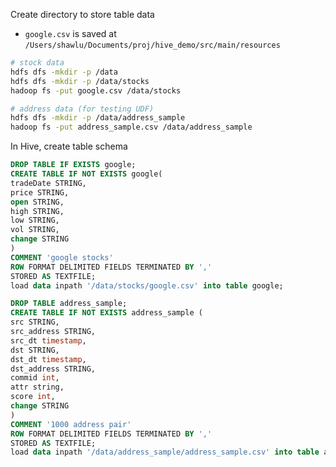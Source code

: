 Create directory to store table data
* `google.csv` is saved at `/Users/shawlu/Documents/proj/hive_demo/src/main/resources`

```bash
# stock data
hdfs dfs -mkdir -p /data
hdfs dfs -mkdir -p /data/stocks
hadoop fs -put google.csv /data/stocks

# address data (for testing UDF)
hdfs dfs -mkdir -p /data/address_sample
hadoop fs -put address_sample.csv /data/address_sample
```

In Hive, create table schema
```sql
DROP TABLE IF EXISTS google;
CREATE TABLE IF NOT EXISTS google(
tradeDate STRING,
price STRING,
open STRING,
high STRING,
low STRING,
vol STRING,
change STRING
)
COMMENT 'google stocks'
ROW FORMAT DELIMITED FIELDS TERMINATED BY ','
STORED AS TEXTFILE;
load data inpath '/data/stocks/google.csv' into table google;

DROP TABLE address_sample;
CREATE TABLE IF NOT EXISTS address_sample (
src STRING,
src_address STRING,
src_dt timestamp,
dst STRING,
dst_dt timestamp,
dst_address STRING,
commid int,
attr string,
score int,
change STRING
)
COMMENT '1000 address pair'
ROW FORMAT DELIMITED FIELDS TERMINATED BY ','
STORED AS TEXTFILE;
load data inpath '/data/address_sample/address_sample.csv' into table address_sample;
```
